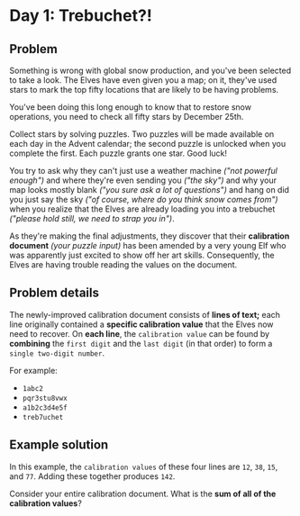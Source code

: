 # Day 1: Trebuchet?!

## Problem

Something is wrong with global snow production, and you've been selected to take a look. The Elves have even given you a map; on it, they've used stars to mark the top fifty locations that are likely to be having problems.

You've been doing this long enough to know that to restore snow operations, you need to check all fifty stars by December 25th.

Collect stars by solving puzzles. Two puzzles will be made available on each day in the Advent calendar; the second puzzle is unlocked when you complete the first. Each puzzle grants one star. Good luck!

You try to ask why they can't just use a weather machine _("not powerful enough")_ and where they're even sending you _("the sky")_ and why your map looks mostly blank _("you sure ask a lot of questions")_ and hang on did you just say the sky _("of course, where do you think snow comes from")_ when you realize that the Elves are already loading you into a trebuchet _("please hold still, we need to strap you in")_.

As they're making the final adjustments, they discover that their **calibration document** _(your puzzle input)_ has been amended by a very young Elf who was apparently just excited to show off her art skills. Consequently, the Elves are having trouble reading the values on the document.

## Problem details
The newly-improved calibration document consists of **lines of text;** each line originally contained a **specific calibration value** that the Elves now need to recover. On **each line**, the `calibration value` can be found by **combining** the `first digit` and the `last digit` (in that order) to form a `single two-digit number`.

For example:

- `1abc2`
- `pqr3stu8vwx`
- `a1b2c3d4e5f`
- `treb7uchet`

## Example solution

In this example, the `calibration values` of these four lines are `12`, `38`, `15`, and `77`. Adding these together produces `142`.

Consider your entire calibration document. What is the **sum of all of the calibration values**?